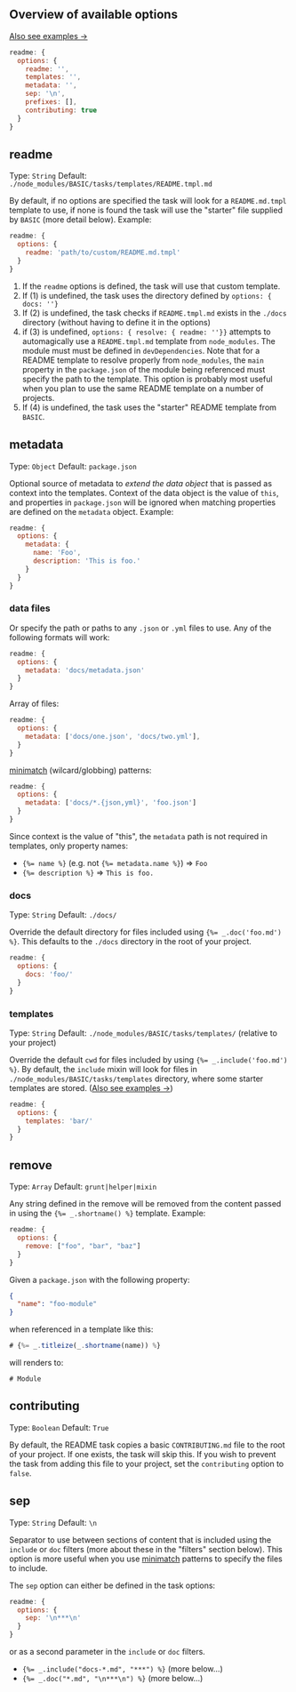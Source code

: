 ## Overview of available options

[Also see examples →](./DOCS.md#examples)
```js
readme: {
  options: {
    readme: '',
    templates: '',
    metadata: '',
    sep: '\n',
    prefixes: [],
    contributing: true
  }
}
```

## readme
Type: `String`
Default: `./node_modules/BASIC/tasks/templates/README.tmpl.md`

By default, if no options are specified the task will look for a `README.md.tmpl` template to use, if none is found the task will use the "starter" file supplied by `BASIC` (more detail below). Example:

```js
readme: {
  options: {
    readme: 'path/to/custom/README.md.tmpl'
  }
}
```

1. If the `readme` options is defined, the task will use that custom template.
1. If (1) is undefined, the task uses the directory defined by `options: { docs: ''}`
1. If (2) is undefined, the task checks if `README.tmpl.md` exists in the `./docs` directory (without having to define it in the options)
1. if (3) is undefined, `options: { resolve: { readme: ''}}` attempts to automagically use a `README.tmpl.md` template from `node_modules`. The module must must be defined in `devDependencies`. Note that for a README template to resolve properly from `node_modules`, the `main` property in the `package.json` of the module being referenced must specify the path to the template. This option is probably most useful when you plan to use the same README template on a number of projects.
1. If (4) is undefined, the task uses the "starter" README template from `BASIC`.


## metadata
Type: `Object`
Default: `package.json`

Optional source of metadata to _extend the data object_ that is passed as context into the templates. Context of the data object is the value of `this`, and properties in `package.json` will be ignored when matching properties are defined on the `metadata` object. Example:

```js
readme: {
  options: {
    metadata: {
      name: 'Foo',
      description: 'This is foo.'
    }
  }
}
```

### data files

Or specify the path or paths to any `.json` or `.yml` files to use. Any of the following formats will work:

```js
readme: {
  options: {
    metadata: 'docs/metadata.json'
  }
}
```

Array of files:

```js
readme: {
  options: {
    metadata: ['docs/one.json', 'docs/two.yml'],
  }
}
```

[minimatch][] (wilcard/globbing) patterns:

```js
readme: {
  options: {
    metadata: ['docs/*.{json,yml}', 'foo.json']
  }
}
```


Since context is the value of "this", the `metadata` path is not required in templates, only property names:

* `{%= name %}` (e.g. not `{%= metadata.name %}`) => `Foo`
* `{%= description %}` => `This is foo.`



### docs
Type: `String`
Default: `./docs/`

Override the default directory for files included using `{%= _.doc('foo.md') %}`. This defaults to the `./docs` directory in the root of your project.

```js
readme: {
  options: {
    docs: 'foo/'
  }
}
```


### templates
Type: `String`
Default: `./node_modules/BASIC/tasks/templates/` (relative to your project)

Override the default `cwd` for files included by using `{%= _.include('foo.md') %}`. By default, the `include` mixin will look for files in `./node_modules/BASIC/tasks/templates` directory, where some starter templates are stored. ([Also see examples →](./DOCS.md#examples))

```js
readme: {
  options: {
    templates: 'bar/'
  }
}
```


## remove
Type: `Array`
Default: `grunt|helper|mixin`

Any string defined in the remove will be removed from the content passed in using the `{%= _.shortname() %}` template. Example:

```js
readme: {
  options: {
    remove: ["foo", "bar", "baz"]
  }
}
```

Given a `package.json` with the following property:

```json
{
  "name": "foo-module"
}
```

when referenced in a template like this:

```js
# {%= _.titleize(_.shortname(name)) %}
```

will renders to:

```
# Module
```

## contributing
Type: `Boolean`
Default: `True`

By default, the README task copies a basic `CONTRIBUTING.md` file to the root of your project. If one exists, the task will skip this. If you wish to prevent the task from adding this file to your project, set the `contributing` option to `false`.


## sep
Type: `String`
Default: `\n`

Separator to use between sections of content that is included using the `include` or `doc` filters (more about these in the "filters" section below). This option is more useful when you use [minimatch][] patterns to specify the files to include.

The `sep` option can either be defined in the task options:

```js
readme: {
  options: {
    sep: '\n***\n'
  }
}
```

or as a second parameter in the `include` or `doc` filters.

* `{%= _.include("docs-*.md", "***") %}` (more below...)
* `{%= _.doc("*.md", "\n***\n") %}` (more below...)

[minimatch]: https://github.com/isaacs/minimatch
